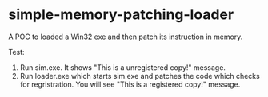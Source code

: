 # simple-memory-patching-loader

A POC to loaded a Win32 exe and then patch its instruction in memory.

Test: 
1. Run sim.exe. It shows "This is a unregistered copy!" message.
2. Run loader.exe which starts sim.exe and patches the code which checks for regristration. You will see "This is a registered copy!" message.

